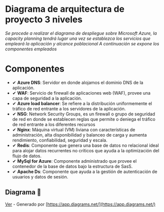 # Diagrama de arquitectura de proyecto 3 niveles

_Se procede a realizar el diagrama de despliegue sobre Microsoft Azure, la capacity planning tendrá lugar una vez se establezca los servicios que empleará la aplicación y alcance poblacional_
_A continuación se expone los componentes empleados_

# Componentes

* ✔ **Azure DNS**: Servidor en donde alojamos el dominio DNS de la aplicación.
* ✔ **WAF**: Servicio de firewall de aplicaciones web (WAF), provee una capa de seguridad a la aplicación.
* ✔ **Azure load balancer**: Se refiere a la distribución uniformemente el tráfico de red entrante a los servidores de la aplicación.
* ✔ **NSG**: Network Security Groups, es un firewall o grupo de seguridad de red en donde se establecen reglas que permite o deniega el tráfico de red entrante a los diferentes recursos
* ✔ **Nginx**: Máquina virtual (VM) liviana con características de administración, alta disponibilidad y balanceo de carga y aumenta rendimiento, confiabilidad, seguridad y escala. 
* ✔ **Redis**: Componente que genera una base de datos no relacional ideal para alojar datos recurrentes no críticos que ayuda a la optimización del flujo de datos.
* ✔ **MySql for Azure**: Componente administrado que provee el contenedor de la base de datos bajo la estructura de SasS.
* ✔ **Apache Ds**: Componente que ayuda a la gestión de autenticación de usuarios y datos de sesión.


## Diagrama 📌

[Ver](https://viewer.diagrams.net/?highlight=0000ff&edit=_blank&layers=1&nav=1&title=Untitled%20Diagram.drawio#Uhttps%3A%2F%2Fraw.githubusercontent.com%2Falexrodriguez1218%2Ftest-architecting%2Fmaster%2FUntitled%2520Diagram.drawio) - Generado por [https://app.diagrams.net/](https://app.diagrams.net/)


